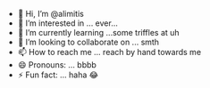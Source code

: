 - 👋 Hi, I’m @alimitis
- 👀 I’m interested in ... ever...
- 🌱 I’m currently learning ...some triffles at uh
- 💞️ I’m looking to collaborate on ... smth
- 📫 How to reach me ... reach by hand towards me
- 😄 Pronouns: ... bbbb
- ⚡ Fun fact: ... haha 😂

<!---
alimitis/alimitis is a ✨ special ✨ repository because its `README.md` (this file) appears on your GitHub profile.
You can click the Preview link to take a look at your changes.
--->
